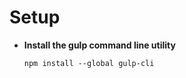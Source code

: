 # Setup

* **Install the gulp command line utility**

  ```text
  npm install --global gulp-cli
  ```
